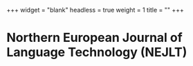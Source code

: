 +++
widget = "blank"
headless = true
weight = 1
title = ""
+++

# Northern European Journal of Language Technology (NEJLT)

